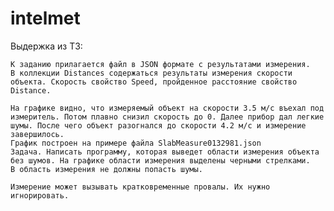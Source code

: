 # intelmet
Выдержка из ТЗ:

    К заданию прилагается файл в JSON формате с результатами измерения.
    В коллекции Distances содержаться результаты измерения скорости объекта. Скорость свойство Speed, пройденное расстояние свойство Distance.
    
    На графике видно, что измеряемый объект на скорости 3.5 м/c въехал под измеритель. Потом плавно снизил скорость до 0. Далее прибор дал легкие шумы. После чего объект разогнался до скорости 4.2 м/c и измерение завершилось.
    График построен на примере файла SlabMeasure0132981.json
    Задача. Написать программу, которая выведет области измерения объекта без шумов. На графике области измерения выделены черными стрелками.
    В область измерения не должны попасть шумы.
    
    Измерение может вызывать кратковременные провалы. Их нужно игнорировать.
